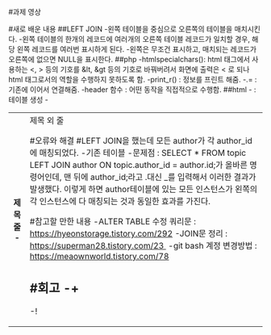 #과제 영상

#새로 배운 내용
##LEFT JOIN
-왼쪽 테이블을 중심으로 오른쪽의 테이블을 매치시킨다.
-왼쪽 테이블의 한개의 레코드에 여러개의 오른쪽 테이블 레코드가 일치할 경우, 해당 왼쪽 레코드를 여러번 표시하게 된다.
-왼쪽은 무조건 표시하고, 매치되는 레코드가 오른쪽에 없으면 NULL을 표시한다.
##php
-htmlspecialchars(): html 태그에서 사용하는 <, > 등의 기호를 &lt, &gt 등의 기호로 바꿔버려서 화면에 출력은 < 로 되나 html 태그로서의 역할을 수행하지 못하도록 함.
-print_r() : 정보를 프린트 해줌. 
-.= : 기존에 이어서 연결해줌.
-header 함수 : 어떤 동작을 직접적으로 수행함.
##html
-<table> : 테이블 생성 
-<th>제목 줄 
-<td>제목 외 줄

#오류와 해결
#LEFT JOIN을 했는데 모든 author가 각 author_id에 매칭되었다.
-기존 테이블
-문제점 : SELECT * FROM topic LEFT JOIN author ON topic.author_id = author.id;가 올바른 명령어인데, 맨 뒤에 author_id;라고 .대신 _를 입력해서 이러한 결과가 발생했다. 이렇게 하면 author테이블에 있는 모든 인스턴스가 왼쪽의 각 인스턴스에 다 매칭되는 것과 동일한 효과를 가진다.

#참고할 만한 내용
-ALTER TABLE 수정 쿼리문 : https://hyeonstorage.tistory.com/292
-JOIN문 정리 : https://superman28.tistory.com/23 
-git bash 계정 변경방법 : https://meaownworld.tistory.com/78

#회고
-+
--
-!
